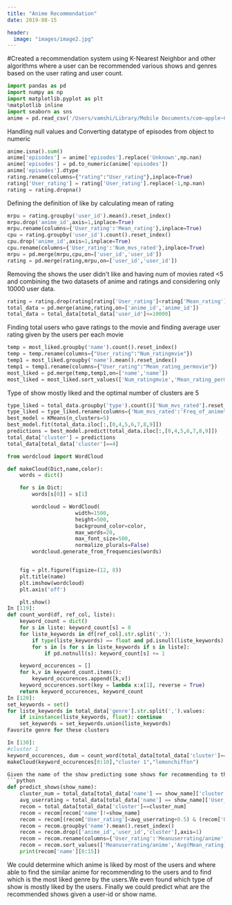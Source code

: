 ```yaml
---
title: "Anime Recommendation"
date: 2019-08-15

header:
  image: "images/image2.jpg"
---
```


#Created a recommendation system using K-Nearest Neighbor and other algorithms where a user can be recommended various shows and genres based on the user rating and user count.


```python
import pandas as pd
import numpy as np
import matplotlib.pyplot as plt
%matplotlib inline
import seaborn as sns
anime = pd.read_csv('/Users/vamshi/Library/Mobile Documents/com~apple~CloudDocs/anime.csv')
```

Handling null values and Converting datatype of episodes from object to numeric
```python
anime.isna().sum()
anime['episodes'] = anime['episodes'].replace('Unknown',np.nan)
anime['episodes'] = pd.to_numeric(anime['episodes'])
anime['episodes'].dtype
rating.rename(columns={"rating":"User_rating"},inplace=True)
rating['User_rating'] = rating['User_rating'].replace(-1,np.nan)
rating = rating.dropna()
```

Defining the definition of like by calculating mean of rating
```python
mrpu = rating.groupby('user_id').mean().reset_index()
mrpu.drop('anime_id',axis=1,inplace=True)
mrpu.rename(columns={'User_rating':'Mean_rating'},inplace=True)
cpu = rating.groupby('user_id').count().reset_index()
cpu.drop('anime_id',axis=1,inplace=True)
cpu.rename(columns={'User_rating':'Num_mvs_rated'},inplace=True)
mrpu = pd.merge(mrpu,cpu,on=['user_id','user_id'])
rating = pd.merge(rating,mrpu,on=['user_id','user_id'])
```

Removing the shows the user didn't like and having num of movies rated <5 and combining the two datasets of anime and ratings
and considering only 10000 user data.
```python
rating = rating.drop(rating[rating['User_rating']<rating['Mean_rating']].index)
total_data = pd.merge(anime,rating,on=['anime_id','anime_id'])
total_data = total_data[total_data['user_id']<=10000]
```

Finding total users who gave ratings to the movie and finding average user rating given by the users per each movie
```python
temp = most_liked.groupby('name').count().reset_index()
temp = temp.rename(columns={"User_rating":"Num_ratingmvie"})
temp1 = most_liked.groupby('name').mean().reset_index()
temp1 = temp1.rename(columns={"User_rating":"Mean_rating_permovie"})
most_liked = pd.merge(temp,temp1,on=['name','name'])
most_liked = most_liked.sort_values(['Num_ratingmvie','Mean_rating_permovie'],ascending=[False,False])
```

Type of show mostly liked and the optimal number of clusters are 5
```python
type_liked = total_data.groupby('type').count()['Num_mvs_rated'].reset_index()
type_liked = type_liked.rename(columns={'Num_mvs_rated':'Freq_of_animetype'})
best_model = KMeans(n_clusters=5)
best_model.fit(total_data.iloc[:,[0,4,5,6,7,8,9]])
predictions = best_model.predict(total_data.iloc[:,[0,4,5,6,7,8,9]])
total_data['cluster'] = predictions
total_data[total_data['cluster']==4]
```
```python
from wordcloud import WordCloud

def makeCloud(Dict,name,color):
    words = dict()

    for s in Dict:
        words[s[0]] = s[1]

        wordcloud = WordCloud(
                      width=1500,
                      height=500,
                      background_color=color,
                      max_words=20,
                      max_font_size=500,
                      normalize_plurals=False)
        wordcloud.generate_from_frequencies(words)


    fig = plt.figure(figsize=(12, 8))
    plt.title(name)
    plt.imshow(wordcloud)
    plt.axis('off')

    plt.show()
In [119]:
def count_word(df, ref_col, liste):
    keyword_count = dict()
    for s in liste: keyword_count[s] = 0
    for liste_keywords in df[ref_col].str.split(','):        
        if type(liste_keywords) == float and pd.isnull(liste_keywords): continue        
        for s in [s for s in liste_keywords if s in liste]:
            if pd.notnull(s): keyword_count[s] += 1

    keyword_occurences = []
    for k,v in keyword_count.items():
        keyword_occurences.append([k,v])
    keyword_occurences.sort(key = lambda x:x[1], reverse = True)
    return keyword_occurences, keyword_count
In [120]:
set_keywords = set()
for liste_keywords in total_data['genre'].str.split(',').values:
    if isinstance(liste_keywords, float): continue  
    set_keywords = set_keywords.union(liste_keywords)
Favorite genre for these clusters

In [130]:
#cluster 1
keyword_occurences, dum = count_word(total_data[total_data['cluster']==0], 'genre', set_keywords)
makeCloud(keyword_occurences[0:10],"cluster 1","lemonchiffon")

Given the name of the show predicting some shows for recommending to the user
```python
def predict_shows(show_name):
    cluster_num = total_data[total_data['name'] == show_name]['cluster'].unique()[0]
    avg_userrating = total_data[total_data['name'] == show_name]['User_rating'].mean()
    recom = total_data[total_data['cluster']==cluster_num]
    recom = recom[recom['name']!=show_name]
    recom = recom[(recom['User_rating']<avg_userrating+0.5) & (recom['User_rating']>=avg_userrating-0.5)]
    recom = recom.groupby('name').mean().reset_index()
    recom = recom.drop(['anime_id','user_id','cluster'],axis=1)
    recom = recom.rename(columns={'User_rating':'Meanuserrating/anime','Mean_rating':'Avg(Mean_rating)/anime','Num_mvs_rated':'Avg(Num_mvs_rated)/anime'})
    recom = recom.sort_values(['Meanuserrating/anime','Avg(Mean_rating)/anime','Avg(Num_mvs_rated)/anime'],ascending=[False,True,False])
    print(recom['name'][0:15])
```

We could determine which anime is liked by most of the users and where able to find the similar anime for recommending to the users and to find which is the most liked genre by the users.We even found which type of show is mostly liked by the users.
Finally we could predict what are the recommended shows given a user-id or show name.
